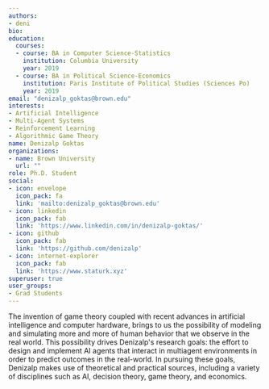 ```yaml
---
authors:
- deni
bio: 
education:
  courses:
  - course: BA in Computer Science-Statistics
    institution: Columbia University
    year: 2019
  - course: BA in Political Science-Economics
    institution: Paris Institute of Political Studies (Sciences Po)
    year: 2019
email: "denizalp_goktas@brown.edu"
interests:
- Artificial Intelligence
- Multi-Agent Systems
- Reinforcement Learning
- Algorithmic Game Theory
name: Denizalp Goktas
organizations:
- name: Brown University
  url: ""
role: Ph.D. Student
social:
- icon: envelope
  icon_pack: fa
  link: 'mailto:denizalp_goktas@brown.edu'
- icon: linkedin
  icon_pack: fab
  link: 'https://www.linkedin.com/in/denizalp-goktas/'
- icon: github
  icon_pack: fab
  link: 'https://github.com/denizalp'
- icon: internet-explorer
  icon_pack: fab
  link: 'https://www.staturk.xyz'
superuser: true
user_groups:
- Grad Students
---
```


The invention of game theory coupled with recent advances in artificial intelligence and computer hardware, brings to us the possibility of modeling and simulating more and more of human behavior that we observe in the real world. This possibility drives Denizalp's research goals: the effort to design and implement AI agents that interact in multiagent environments in order to predict outcomes in the real-world. In pursuing these goals, Denizalp makes use of theoretical and practical sources, including a variety of disciplines such as AI, decision theory, game theory, and economics.
